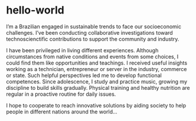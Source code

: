 # hello-world
I’m a Brazilian engaged in sustainable trends to face our socioeconomic challenges.
I’ve been conducting collaborative investigations toward technoscienctific contributions to support the community and industry.

I have been privileged in living different experiences. Although circumstances from native conditions and events from some choices, I could find them like opportunities and teachings.
I received useful insights working as a technician, entrepreneur or server in the industry, commerce or state. Such helpful perspectives led me to develop functional competences.
Since adolescence, I study and practice music, growing my discipline to build skills gradually. Physical training and healthy nutrition are regular in a proactive routine for daily issues.

I  hope to cooperate to reach innovative solutions by aiding society to help people in different nations around the world...
